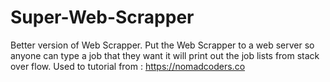 # Super-Web-Scrapper

Better version of Web Scrapper.
Put the Web Scrapper to a web server so anyone can type a job that they want it will print out the job lists from stack over flow. 
Used to tutorial from : https://nomadcoders.co
